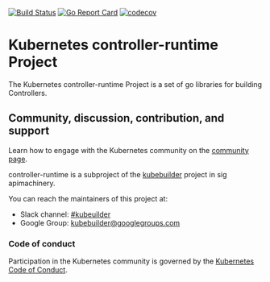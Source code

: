 [![Build Status]( https://travis-ci.org/tsungming/controller-runtime.svg?branch=master)](https://travis-ci.org/tsungming/controller-runtime "Travis")
[![Go Report Card](https://goreportcard.com/badge/github.com/tsungming/controller-runtime)](https://goreportcard.com/report/github.com/tsungming/controller-runtime)
[![codecov](https://codecov.io/gh/tsungming/controller-runtime/branch/master/graph/badge.svg)](https://codecov.io/gh/tsungming/controller-runtime)


# Kubernetes controller-runtime Project

The Kubernetes controller-runtime Project is a set of go libraries for building Controllers.


## Community, discussion, contribution, and support

Learn how to engage with the Kubernetes community on the [community page](http://kubernetes.io/community/).

controller-runtime is a subproject of the [kubebuilder](https://github.com/tsungming/controller-runtime) project
in sig apimachinery.

You can reach the maintainers of this project at:

- Slack channel: [#kubeuilder](http://slack.k8s.io/#kubebuilder)
- Google Group: [kubebuilder@googlegroups.com](https://groups.google.com/forum/#!forum/kubebuilder)

### Code of conduct

Participation in the Kubernetes community is governed by the [Kubernetes Code of Conduct](code-of-conduct.md).
